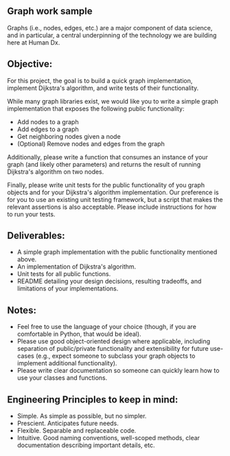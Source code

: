 ## Graph work sample
Graphs (i.e., nodes, edges, etc.) are a major component of data science, and in particular, a central underpinning of the technology we are building here at Human Dx.

## Objective:
For this project, the goal is to build a quick graph implementation, implement Dijkstra's algorithm, and write tests of their functionality.

While many graph libraries exist, we would like you to write a simple graph implementation that exposes the following public functionality:
* Add nodes to a graph
* Add edges to a graph
* Get neighboring nodes given a node
* (Optional) Remove nodes and edges from the graph

Additionally, please write a function that consumes an instance of your graph (and likely other parameters) and returns the result of running Dijkstra's algorithm on two nodes.

Finally, please write unit tests for the public functionality of you graph objects and for your Dijkstra's algorithm implementation. Our preference is for you to use an existing unit testing framework, but a script that makes the relevant assertions is also acceptable. Please include instructions for how to run your tests.

## Deliverables:
* A simple graph implementation with the public functionality mentioned above.
* An implementation of Dijkstra's algorithm.
* Unit tests for all public functions.
* README detailing your design decisions, resulting tradeoffs, and limitations of your implementations.

## Notes:
* Feel free to use the language of your choice (though, if you are comfortable in Python, that would be ideal).
* Please use good object-oriented design where applicable, including separation of public/private functionality and extensibility for future use-cases (e.g., expect someone to subclass your graph objects to implement additional functionality).
* Please write clear documentation so someone can quickly learn how to use your classes and functions.

## Engineering Principles to keep in mind:
* Simple. As simple as possible, but no simpler.
* Prescient. Anticipates future needs.
* Flexible. Separable and replaceable code.
* Intuitive. Good naming conventions, well-scoped methods, clear documentation describing important details, etc.
